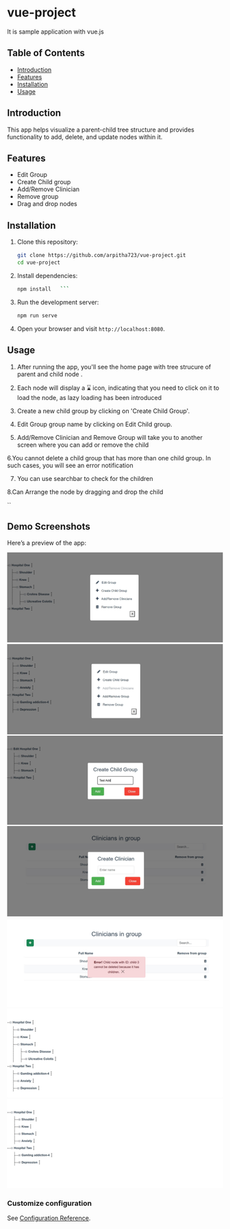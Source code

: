 # vue-project
It is sample application with vue.js

## Table of Contents
- [Introduction](#introduction)
- [Features](#features)
- [Installation](#installation)
- [Usage](#usage)


## Introduction
This app helps visualize a parent-child tree structure and provides functionality to add, delete, and update nodes within it.

## Features
- Edit Group
- Create Child group
- Add/Remove Clinician
- Remove group
- Drag and drop nodes 

## Installation
1. Clone this repository:
    ```bash
    git clone https://github.com/arpitha723/vue-project.git
    cd vue-project

 2. Install dependencies:
    ```bash
    npm install   ```

 3. Run the development server:
    ```bash
    npm run serve 

 4.  Open your browser and visit `http://localhost:8080`.

## Usage

1. After running the app, you'll see the home page with tree strucure of parent and child node .
2. Each node will display a ⌛ icon, indicating that you need to click on it to load the node, as lazy loading has been introduced
3. Create a new child group by clicking on 'Create Child Group'.

4. Edit Group group name by clicking on Edit Child group.

5. Add/Remove Clinician and Remove Group will take you to another screen where you can add or remove the child

6.You cannot delete a child group that has more than one child group. In such cases, you will see an error notification

7. You can use searchbar to check for the children

8.Can Arrange the node by dragging and drop the child


``
## Demo Screenshots
Here’s a preview of the app:

![Screenshot 1](./src/assets/Screenshot%202025-02-02%20112000.jpg)
![Screenshot 2](./src/assets/Screenshottest3.jpg)
![Screenshot 3](./src/assets/Screenshot%202025-02-02%20112119.jpg)
![Screenshot 4](./src/assets/Screenshot%202025-02-02%20112202.jpg)
![Screenshot 5](./src/assets/Screenshot%202025-02-02%20112242.jpg)
![Screenshot 6](./src/assets/Screenshottest1.jpg)
![Screenshot 7](./src/assets/Screenshottest2.jpg)
### Customize configuration
See [Configuration Reference](https://cli.vuejs.org/config/).
